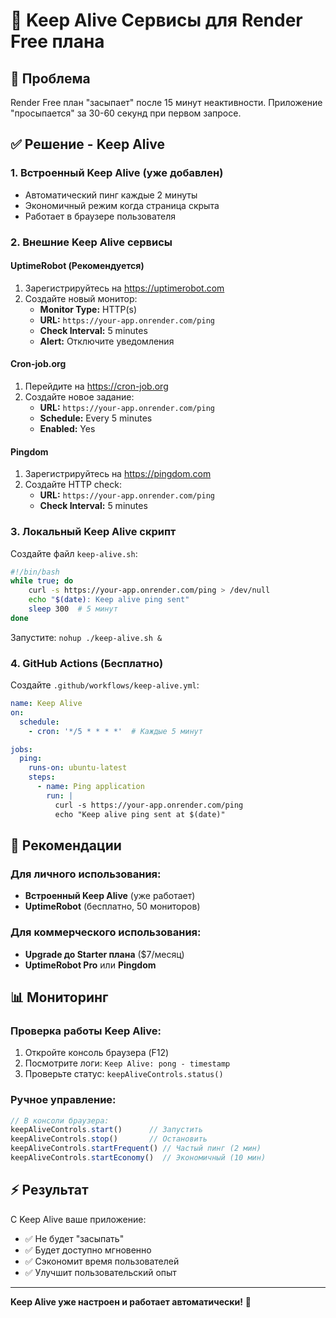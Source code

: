 # 🔄 Keep Alive Сервисы для Render Free плана

## 🎯 Проблема
Render Free план "засыпает" после 15 минут неактивности. Приложение "просыпается" за 30-60 секунд при первом запросе.

## ✅ Решение - Keep Alive

### 1. Встроенный Keep Alive (уже добавлен)
- Автоматический пинг каждые 2 минуты
- Экономичный режим когда страница скрыта
- Работает в браузере пользователя

### 2. Внешние Keep Alive сервисы

#### UptimeRobot (Рекомендуется)
1. Зарегистрируйтесь на https://uptimerobot.com
2. Создайте новый монитор:
   - **Monitor Type:** HTTP(s)
   - **URL:** `https://your-app.onrender.com/ping`
   - **Check Interval:** 5 minutes
   - **Alert:** Отключите уведомления

#### Cron-job.org
1. Перейдите на https://cron-job.org
2. Создайте новое задание:
   - **URL:** `https://your-app.onrender.com/ping`
   - **Schedule:** Every 5 minutes
   - **Enabled:** Yes

#### Pingdom
1. Зарегистрируйтесь на https://pingdom.com
2. Создайте HTTP check:
   - **URL:** `https://your-app.onrender.com/ping`
   - **Check Interval:** 5 minutes

### 3. Локальный Keep Alive скрипт

Создайте файл `keep-alive.sh`:
```bash
#!/bin/bash
while true; do
    curl -s https://your-app.onrender.com/ping > /dev/null
    echo "$(date): Keep alive ping sent"
    sleep 300  # 5 минут
done
```

Запустите: `nohup ./keep-alive.sh &`

### 4. GitHub Actions (Бесплатно)

Создайте `.github/workflows/keep-alive.yml`:
```yaml
name: Keep Alive
on:
  schedule:
    - cron: '*/5 * * * *'  # Каждые 5 минут

jobs:
  ping:
    runs-on: ubuntu-latest
    steps:
      - name: Ping application
        run: |
          curl -s https://your-app.onrender.com/ping
          echo "Keep alive ping sent at $(date)"
```

## 🎯 Рекомендации

### Для личного использования:
- **Встроенный Keep Alive** (уже работает)
- **UptimeRobot** (бесплатно, 50 мониторов)

### Для коммерческого использования:
- **Upgrade до Starter плана** ($7/месяц)
- **UptimeRobot Pro** или **Pingdom**

## 📊 Мониторинг

### Проверка работы Keep Alive:
1. Откройте консоль браузера (F12)
2. Посмотрите логи: `Keep Alive: pong - timestamp`
3. Проверьте статус: `keepAliveControls.status()`

### Ручное управление:
```javascript
// В консоли браузера:
keepAliveControls.start()      // Запустить
keepAliveControls.stop()       // Остановить
keepAliveControls.startFrequent() // Частый пинг (2 мин)
keepAliveControls.startEconomy()  // Экономичный (10 мин)
```

## ⚡ Результат

С Keep Alive ваше приложение:
- ✅ Не будет "засыпать"
- ✅ Будет доступно мгновенно
- ✅ Сэкономит время пользователей
- ✅ Улучшит пользовательский опыт

---

**Keep Alive уже настроен и работает автоматически!** 🎉 